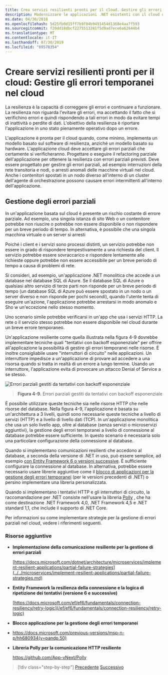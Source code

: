```yaml
---
title: Crea servizi resilienti pronti per il cloud. Gestire gli errori temporanei nel cloud
description: Modernizzare le applicazioni .NET esistenti con il cloud di Azure e i contenitori di Windows | Crea servizi resilienti pronti per il cloud. Gestire gli errori temporanei nel cloud
ms.date: 04/30/2018
ms.openlocfilehash: 5d25fb0d15ff7b9f04b9491454d1368e4aa7f593
ms.sourcegitcommit: f20dd18dbcf2275513281f5d9ad7ece6a62644b4
ms.translationtype: MT
ms.contentlocale: it-IT
ms.lasthandoff: 07/30/2019
ms.locfileid: "69578354"
---
```

# <a name="build-resilient-services-ready-for-the-cloud-embrace-transient-failures-in-the-cloud"></a>Creare servizi resilienti pronti per il cloud: Gestire gli errori temporanei nel cloud

La resilienza è la capacità di correggere gli errori e continuare a funzionare. La resilienza non riguarda l'evitare gli errori, ma accettando il fatto che si verifichino errori e quindi rispondendo a tali errori in modo da evitare tempi di inattività o perdite di dati. L'obiettivo della resilienza è riportare l'applicazione in uno stato pienamente operativo dopo un errore.

L'applicazione è pronta per il cloud quando, come minimo, implementa un modello basato sul software di resilienza, anziché un modello basato su hardware. L'applicazione cloud deve accettare gli errori parziali che certamente si verificheranno. Progettare o eseguire il refactoring parziale dell'applicazione per ottenere la resilienza con errori parziali previsti. Deve essere progettato per gestire gli errori parziali, ad esempio interruzioni della rete transitoria e nodi, o arresti anomali delle macchine virtuali nel cloud. Anche i contenitori spostati in un nodo diverso all'interno di un cluster dell'agente di orchestrazione possono causare errori intermittenti all'interno dell'applicazione.

## <a name="handling-partial-failure"></a>Gestione degli errori parziali

In un'applicazione basata sul cloud è presente un rischio costante di errore parziale. Ad esempio, una singola istanza di sito Web o un contenitore potrebbe non riuscire o potrebbe non essere disponibile o non rispondere per un breve periodo di tempo. In alternativa, è possibile che una singola macchina virtuale o un server si arresti

Poiché i client e i servizi sono processi distinti, un servizio potrebbe non essere in grado di rispondere tempestivamente a una richiesta del client. Il servizio potrebbe essere sovraccarico e rispondere lentamente alle richieste oppure potrebbe non essere accessibile per un breve periodo di tempo a causa di problemi di rete.

Si consideri, ad esempio, un'applicazione .NET monolitica che accede a un database nel database SQL di Azure. Se il database SQL di Azure o qualsiasi altro servizio di terze parti non risponde per un breve periodo di tempo (un database SQL di Azure può essere spostato in un nodo o un server diverso e non risponde per pochi secondi), quando l'utente tenta di eseguire un'azione, l'applicazione potrebbe arrestarsi in modo anomalo e Sho w un'eccezione nello stesso momento.

Uno scenario simile potrebbe verificarsi in un'app che usa i servizi HTTP. La rete o il servizio stesso potrebbe non essere disponibile nel cloud durante un breve errore temporaneo.

Un'applicazione resiliente come quella illustrata nella figura 4-9 dovrebbe implementare tecniche quali "tentativi con backoff esponenziale" per offrire all'applicazione la possibilità di gestire gli errori temporanei nelle risorse. È inoltre consigliabile usare "interruttori di circuito" nelle applicazioni. Un interruttore impedisce a un'applicazione di provare ad accedere a una risorsa quando si tratta in realtà di un errore a lungo termine. Usando un interruttore, l'applicazione evita di provocare un attacco Denial of Service a se stesso.

![Errori parziali gestiti da tentativi con backoff esponenziale](./media/image9.png)

> **Figura 4-9.** Errori parziali gestiti da tentativi con backoff esponenziale

È possibile utilizzare queste tecniche sia nelle risorse HTTP che nelle risorse del database. Nella figura 4-9, l'applicazione è basata su un'architettura a 3 livelli, quindi sono necessarie queste tecniche a livello di servizi (HTTP) e a livello di livello dati (TCP). In un'applicazione monolitica che usa un solo livello app, oltre al database (senza servizi o microservizi aggiuntivi), la gestione degli errori temporanei a livello di connessione al database potrebbe essere sufficiente. In questo scenario è necessaria solo una particolare configurazione della connessione al database.

Quando si implementano comunicazioni resilienti che accedono al database, a seconda della versione di .NET in uso, può essere semplice, ad esempio [con Entity Framework 6 o versioni successive](/ef/ef6/fundamentals/connection-resiliency/retry-logic). È sufficiente configurare la connessione al database. In alternativa, potrebbe essere necessario usare librerie aggiuntive come il [blocco di applicazioni per la gestione degli errori temporanei](https://docs.microsoft.com/previous-versions/msp-n-p/hh680934(v=pandp.50)) (per le versioni precedenti di .NET) o persino implementare una libreria personalizzata.

Quando si implementano i tentativi HTTP e gli interruttori di circuito, la raccomandazione per .NET consiste nell'usare la libreria [Polly](https://github.com/App-vNext/Polly) , che ha come destinazione .NET Framework 4,0, .NET Framework 4,5 e .NET standard 1,1, che include il supporto di .NET Core.

Per informazioni su come implementare strategie per la gestione di errori parziali nel cloud, vedere i riferimenti seguenti.

### <a name="additional-resources"></a>Risorse aggiuntive

- **Implementazione della comunicazione resiliente per la gestione di errori parziali**

    [https://docs.microsoft.com/dotnet/architecture/microservices/implement-resilient-applications/partial-failure-strategies](../../microservices/implement-resilient-applications/partial-failure-strategies.md)

- **Entity Framework la resilienza della connessione e la logica di ripetizione dei tentativi (versione 6 e successive)**

    [https://docs.microsoft.com/ef/ef6/fundamentals/connection-resiliency/retry-logic](/ef/ef6/fundamentals/connection-resiliency/retry-logic)

- **Blocco applicazione per la gestione degli errori temporanei**

- <https://docs.microsoft.com/previous-versions/msp-n-p/hh680934(v=pandp.50)>

- **Libreria Polly per la comunicazione HTTP resiliente**

    https://github.com/App-vNext/Polly

>[!div class="step-by-step"]
>[Precedente](when-to-deploy-windows-containers-to-azure-container-service-kubernetes.md)
>[Successivo](modernize-your-apps-with-monitoring-and-telemetry.md)
